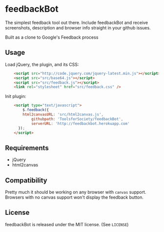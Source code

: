 feedbackBot 
========

The simplest feedback tool out there.
Include feedbackBot and receive screenshots, description and browser info straight in your github issues.

Built as a clone to Google's Feedback process

## Usage

Load jQuery, the plugin, and its CSS:
```html
    <script src="http://code.jquery.com/jquery-latest.min.js"></script>
    <script src="src/base64.js"></script>
    <script src="src/feedback.js"></script>
    <link rel="stylesheet" href="src/feedback.css" />
```

Init plugin:
```html
    <script type="text/javascript">
        $.feedback({
		html2canvasURL: 'src/html2canvas.js',
        	githubpath: 'ToolsforSociety/feedbackBot',
        	serverURL: 'http://feedbackbot.herokuapp.com'
      });
    </script>
```

## Requirements

* jQuery
* html2canvas
    
## Compatibility

Pretty much it should be working on any browser with `canvas` support. Browsers with no canvas support won't display the feedback button.

## License

feedbackBot is released under the MIT license. (See `LICENSE`)

